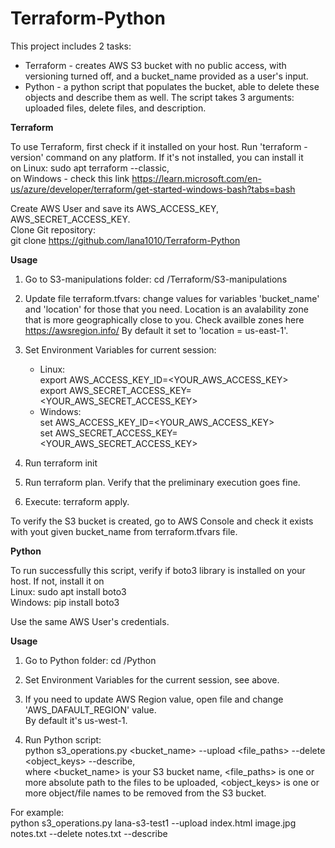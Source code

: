 # Terraform-Python
This project includes 2 tasks:
* Terraform - creates AWS S3 bucket with no public access, with versioning turned off, and a bucket_name provided as a user's input.
* Python - a python script that populates the bucket, able to delete these objects and describe them as well. The script takes 3 arguments: uploaded files, delete files, and description.

**Terraform**

To use Terraform, first check if it installed on your host. Run 'terraform -version' command on any platform. If it's not installed, you can install it      
on Linux: sudo apt terraform --classic,                                                                                         
on Windows - check this link https://learn.microsoft.com/en-us/azure/developer/terraform/get-started-windows-bash?tabs=bash

Create AWS User and save its AWS_ACCESS_KEY, AWS_SECRET_ACCESS_KEY.                                                           
Clone Git repository:                                                   
git clone https://github.com/lana1010/Terraform-Python                                        

**Usage**

1) Go to S3-manipulations folder: cd /Terraform/S3-manipulations

2) Update file terraform.tfvars: change values for variables 'bucket_name' and 'location' for those that you need. Location is an avalability zone that is more geographically close to you. Check availble zones here https://awsregion.info/ 
By default it set to 'location = us-east-1'.                                                                                                     

3) Set Environment Variables for current session:
    * Linux:   
      export AWS_ACCESS_KEY_ID=<YOUR_AWS_ACCESS_KEY>                    
      export AWS_SECRET_ACCESS_KEY=<YOUR_AWS_SECRET_ACCESS_KEY>
    * Windows:                                    
      set AWS_ACCESS_KEY_ID=<YOUR_AWS_ACCESS_KEY>           
      set AWS_SECRET_ACCESS_KEY=<YOUR_AWS_SECRET_ACCESS_KEY>
4) Run terraform init

5) Run terraform plan. Verify that the preliminary execution goes fine.

6) Execute: terraform apply.

To verify the S3 bucket is created, go to AWS Console and check it exists with yout given bucket_name from terraform.tfvars file.

**Python**

To run successfully this script, verify if boto3 library is installed on your host. If not, install it on                                                  
Linux: sudo apt install boto3                                                                                                                                                       
Windows: pip install boto3                                                                                                                                                               

Use the same AWS User's credentials.

**Usage**

1) Go to Python folder: cd /Python

2) Set Environment Variables for the current session, see above.

3) If you need to update AWS Region value, open file and change 'AWS_DAFAULT_REGION' value.                        
   By default it's us-west-1.

4) Run Python script:                                                                            
   python s3_operations.py <bucket_name> --upload <file_paths> --delete <object_keys> --describe,                    
   where <bucket_name> is your S3 bucket name, <file_paths> is one or more absolute path to the files to be uploaded, 
         <object_keys> is one or more object/file names to be removed from the S3 bucket.

For example:                                                                                               
python s3_operations.py lana-s3-test1 --upload index.html image.jpg notes.txt --delete notes.txt --describe
